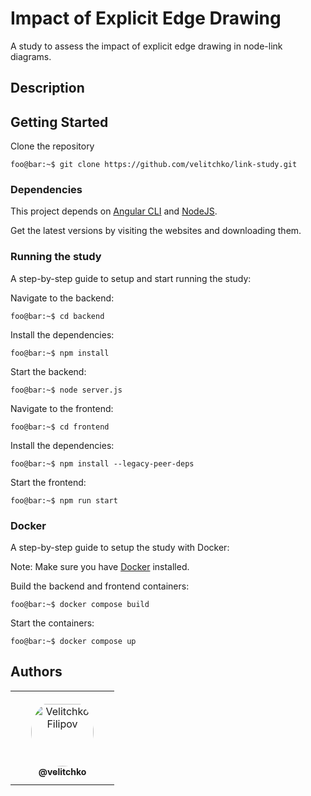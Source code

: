 # Impact of Explicit Edge Drawing

A study to assess the impact of explicit edge drawing in node-link diagrams.

## Description


## Getting Started
Clone the repository
```console
foo@bar:~$ git clone https://github.com/velitchko/link-study.git
```

### Dependencies

This project depends on [Angular CLI](https://angular.io/) and [NodeJS](https://nodejs.org/en).

Get the latest versions by visiting the websites and downloading them.


### Running the study
A step-by-step guide to setup and start running the study:

Navigate to the backend:
```console
foo@bar:~$ cd backend
```
Install the dependencies:
```console
foo@bar:~$ npm install
```
Start the backend:
```console
foo@bar:~$ node server.js
```

Navigate to the frontend:
```console
foo@bar:~$ cd frontend
```
Install the dependencies:
```console
foo@bar:~$ npm install --legacy-peer-deps
```
Start the frontend:
```console
foo@bar:~$ npm run start
```

### Docker
A step-by-step guide to setup the study with Docker: 

Note: Make sure you have [Docker](https://www.docker.com/) installed.

Build the backend and frontend containers:
```console
foo@bar:~$ docker compose build
```
Start the containers:
```console
foo@bar:~$ docker compose up
```

## Authors

<table>
<tr>
    <td align="center" style="word-wrap: break-word; width: 150.0; height: 150.0">
        <a href="https://github.com/velitchko">
            <img src=https://github.com/velitchko.png width="100;"  style="border-radius:50%;align-items:center;justify-content:center;overflow:hidden;padding-top:10px" alt="Velitchko Filipov"/>
            <br />
            <sub style="font-size:14px"><b>@velitchko</b></sub>
        </a>
    </td>
</tr>
</table>

